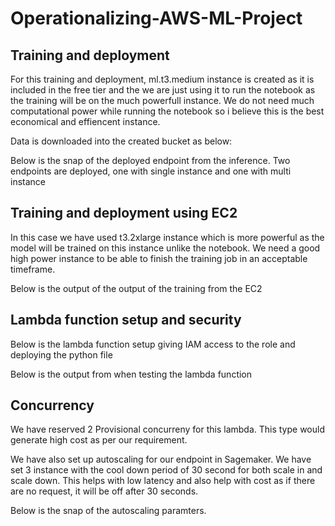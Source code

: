 # Operationalizing-AWS-ML-Project

## Training and deployment

For this training and deployment, ml.t3.medium instance is created as it is included in the free tier and the we are just using it to run the notebook as the training will be on the much powerfull instance. We do not need much computational power while running the notebook so i believe this is the best economical and effiencent instance.


Data is downloaded into the created bucket as below:




Below is the snap of the deployed endpoint from the inference. Two endpoints are deployed, one with single instance and one with multi instance


## Training and deployment using EC2

In this case we have used t3.2xlarge instance which is more powerful as the model will be trained on this instance unlike the notebook. We need a good high power instance to be able to finish the training job in an acceptable timeframe. 



 Below is the output of the output of the training from the EC2


 ## Lambda function setup and security

 Below is the lambda function setup giving IAM access to the role and deploying the python file


 Below is the output from when testing the lambda function




 ## Concurrency

 We have reserved 2 Provisional concurreny for this lambda. This type would generate high cost as per our requirement. 



 We have also set up autoscaling for our endpoint in Sagemaker. We have set 3 instance with the cool down period of 30 second for both scale in and scale down. This helps with low latency and also help with cost as if there are no request, it will be off after 30 seconds. 

 Below is the snap of the autoscaling paramters.

 
